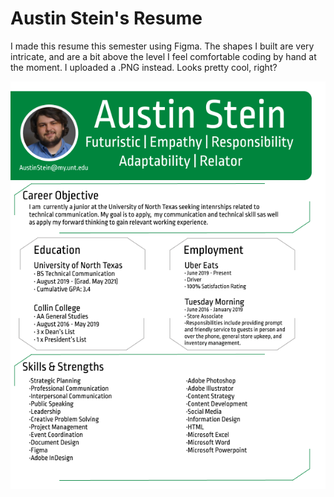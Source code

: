 # Austin Stein's Resume

I made this resume this semester using Figma. The shapes I built are very intricate, and are a bit above the level I feel comfortable coding by hand at the moment. I uploaded a .PNG  instead. Looks pretty cool, right?

![](img/Austin_Stein_Resume.png)
